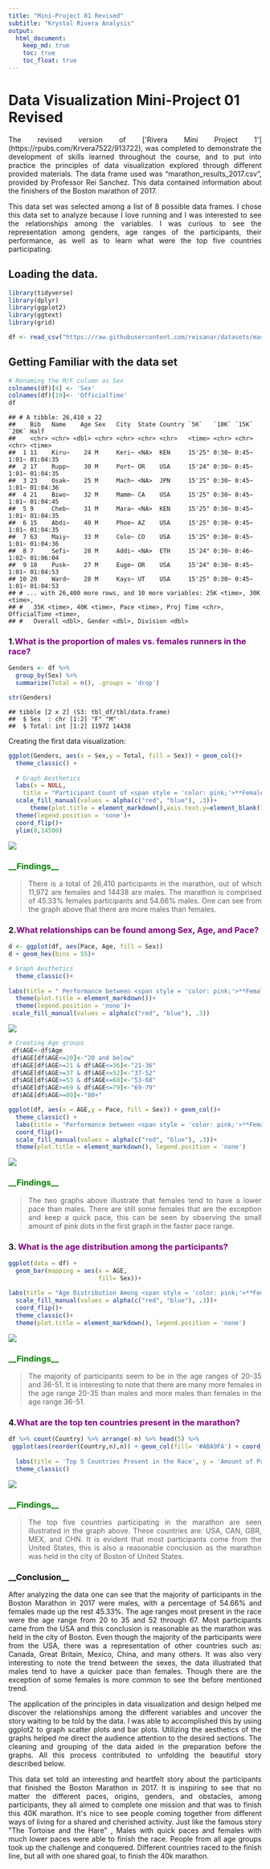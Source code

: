 ```yaml
---
title: "Mini-Project 01 Revised"
subtitle: "Krystal Rivera Analysis"
output: 
  html_document:
    keep_md: true
    toc: true
    toc_float: true
---
```


# Data Visualization Mini-Project 01 Revised

<p style='text-align: justify;'>The revised version of ['Rivera Mini Project 1'](https://rpubs.com/Krvera7522/913722), was completed to demonstrate the development of skills learned throughout the course, and to put into practice the principles of data visualization explored through different provided materials. The data frame used was “marathon_results_2017.csv”, provided by Professor Rei Sanchez. This data contained information about the finishers of the Boston marathon of 2017.</p> 

<p style='text-align: justify;'>This data set was selected among a list of 8 possible data frames. I chose this data set to analyze because I love running and I was interested to see the relationships among the variables. I was curious to see the representation among genders, age ranges of the participants, their performance, as well as to learn what were the top five countries participating.</p> 


## Loading the data.

```r
library(tidyverse)
library(dplyr)
library(ggplot2)
library(ggtext)
library(grid)

df <- read_csv("https://raw.githubusercontent.com/reisanar/datasets/master/marathon_results_2017.csv", col_types = cols())
```

## Getting Familiar with the data set


```r
# Renaming the M/F column as Sex
colnames(df)[4] <- 'Sex'
colnames(df)[19]<- 'OfficialTime'
df
```

```
## # A tibble: 26,410 x 22
##    Bib   Name    Age Sex   City  State Country `5K`   `10K` `15K` `20K` Half    
##    <chr> <chr> <dbl> <chr> <chr> <chr> <chr>   <time> <chr> <chr> <chr> <time>  
##  1 11    Kiru~    24 M     Keri~ <NA>  KEN     15'25" 0:30~ 0:45~ 1:01~ 01:04:35
##  2 17    Rupp~    30 M     Port~ OR    USA     15'24" 0:30~ 0:45~ 1:01~ 01:04:35
##  3 23    Osak~    25 M     Mach~ <NA>  JPN     15'25" 0:30~ 0:45~ 1:01~ 01:04:36
##  4 21    Biwo~    32 M     Mamm~ CA    USA     15'25" 0:30~ 0:45~ 1:01~ 01:04:45
##  5 9     Cheb~    31 M     Mara~ <NA>  KEN     15'25" 0:30~ 0:45~ 1:01~ 01:04:35
##  6 15    Abdi~    40 M     Phoe~ AZ    USA     15'25" 0:30~ 0:45~ 1:01~ 01:04:35
##  7 63    Maiy~    33 M     Colo~ CO    USA     15'25" 0:30~ 0:45~ 1:01~ 01:04:36
##  8 7     Sefi~    28 M     Addi~ <NA>  ETH     15'24" 0:30~ 0:46~ 1:02~ 01:06:04
##  9 18    Pusk~    27 M     Euge~ OR    USA     15'24" 0:30~ 0:45~ 1:01~ 01:04:53
## 10 20    Ward~    28 M     Kays~ UT    USA     15'25" 0:30~ 0:45~ 1:01~ 01:04:53
## # ... with 26,400 more rows, and 10 more variables: 25K <time>, 30K <time>,
## #   35K <time>, 40K <time>, Pace <time>, Proj Time <chr>, OfficialTime <time>,
## #   Overall <dbl>, Gender <dbl>, Division <dbl>
```


<h3>1.<span style="color:purple;">What is the proportion of males vs. females runners in the race?</span></h3>


```r
Genders <- df %>%
  group_by(Sex) %>%
  summarize(Total = n(), .groups = 'drop')

str(Genders)
```

```
## tibble [2 x 2] (S3: tbl_df/tbl/data.frame)
##  $ Sex  : chr [1:2] "F" "M"
##  $ Total: int [1:2] 11972 14438
```
Creating the first data visualization:

```r
ggplot(Genders, aes(x = Sex,y = Total, fill = Sex)) + geom_col()+ 
  theme_classic() +
    
  # Graph Aesthetics 
  labs(x = NULL,
    title = "Participant Count of <span style = 'color: pink;'>**Females**</span> and <span style = 'color: #ABA9FA;'>**Males**</span> in the Race", y = 'Count of Participants')+
  scale_fill_manual(values = alpha(c("red", "blue"), .3))+
      theme(plot.title = element_markdown(),axis.text.y=element_blank(), axis.ticks.y=element_blank())+
  theme(legend.position = 'none')+
  coord_flip()+ 
  ylim(0,14500)
```

![](Rivera_project_01_files/figure-html/unnamed-chunk-4-1.png)<!-- -->

<h3 style="color:green;">__Findings__</h3>
 
 > <p style='text-align: justify;'>There is a total of 26,410 participants in the marathon, out of which 11,972 are females and 14438 are males. The marathon is comprised of 45.33% females participants and 54.66% males. One can see from the graph above that there are more males than females.</p>

<h3>2.<span style="color:purple;">What relationships can be found among Sex, Age, and Pace?</span></h3>


```r
d <- ggplot(df, aes(Pace, Age, fill = Sex))
d + geom_hex(bins = 55)+

# Graph Aesthetics
  theme_classic()+
  
labs(title = " Performance between <span style = 'color: pink;'>**Females**</span> and <span style = 'color: #ABA9FA;'>**Males**</span> by Age and Pace") +
  theme(plot.title = element_markdown())+
  theme(legend.position = 'none')+
 scale_fill_manual(values = alpha(c("red", "blue"), .3))
```

![](Rivera_project_01_files/figure-html/unnamed-chunk-5-1.png)<!-- -->



```r
# Creating Age groups
 df$AGE<-df$Age
 df$AGE[df$AGE<=20]<-"20 and below"
 df$AGE[df$AGE>=21 & df$AGE<=36]<-"21-36"
 df$AGE[df$AGE>=37 & df$AGE<=52]<-"37-52"
 df$AGE[df$AGE>=53 & df$AGE<=68]<-"53-68"
 df$AGE[df$AGE>=69 & df$AGE<=79]<-"69-79"
 df$AGE[df$AGE>=80]<-"80+"
```


```r
ggplot(df, aes(x = AGE,y = Pace, fill = Sex)) + geom_col()+ 
  theme_classic() +
  labs(title = "Performance between <span style = 'color: pink;'>**Females**</span> and <span style = 'color: #ABA9FA;'>**Males**</span> by Age and Pace", y = 'Pace', x = 'Age')+
  coord_flip()+
  scale_fill_manual(values = alpha(c("red", "blue"), .3))+
  theme(plot.title = element_markdown(), legend.position = 'none')
```

![](Rivera_project_01_files/figure-html/unnamed-chunk-7-1.png)<!-- -->

<h3 style="color:green;">__Findings__</h3>

> <p style='text-align: justify;'>The two graphs above illustrate that females tend to have a lower pace than males. There are still some females that are the exception and keep a quick pace, this can be seen by observing the small amount of pink dots in the first graph in the faster pace range.</p>

<h3>3.<span style="color:purple;"> What is the age distribution among the participants?</span></h3>


```r
ggplot(data = df) + 
  geom_bar(mapping = aes(x = AGE,
                         fill= Sex))+
  
labs(title = "Age Distribution Among <span style = 'color: pink;'>**Female**</span> and <span style = 'color: #ABA9FA;'>**Male**</span> Participants", y = 'Count', x = 'Age Groups')+
  scale_fill_manual(values = alpha(c("red", "blue"), .3))+
  coord_flip()+
  theme_classic()+
  theme(plot.title = element_markdown(), legend.position = 'none')
```

![](Rivera_project_01_files/figure-html/unnamed-chunk-8-1.png)<!-- -->

<h3 style="color:green;">__Findings__</h3>

> <p style='text-align: justify;'>The majority of participants seem to be in the age ranges of 20-35 and 36-51. It is interesting to note that there are many more females in the age range 20-35 than males and more males than females in the age range 36-51.</p>

<h3>4.<span style="color:purple;">What are the top ten countries present in the marathon?</span></h3>

```r
df %>% count(Country) %>% arrange(-n) %>% head(5) %>%
 ggplot(aes(reorder(Country,n),n)) + geom_col(fill= '#ABA9FA') + coord_flip() +
  
  labs(title = 'Top 5 Countries Present in the Race', y = 'Amount of Participants', x = 'Countries')+
  theme_classic()
```

![](Rivera_project_01_files/figure-html/unnamed-chunk-9-1.png)<!-- -->

<h3 style="color:green;">__Findings__</h3>

> <p style='text-align: justify;'>The top five countries participating in the marathon are seen illustrated in the graph above. These countries are: USA, CAN, GBR, MEX, and CHN. It is evident that most participants come from the United States, this is also a reasonable conclusion as the marathon was held in the city of Boston of United States.</p>


<h3 style="color:black;">__Conclusion__</h3>

<p style='text-align: justify;'>After analyzing the data one can see that the majority of participants in the Boston Marathon in 2017 were males, with a percentage of 54.66% and females made up the rest 45.33%. The age ranges most present in the race were the age range from 20 to 35 and 52 through 67. Most participants came from the USA and this conclusion is reasonable as the marathon was held in the city of Boston. Even though the majority of the participants were from the USA, there was a representation of other countries such as: Canada, Great Britain, Mexico, China, and many others. It was also very interesting to note the trend between the sexes, the data illustrated that males tend to have a quicker pace than females. Though there are the exception of some females is more common to see the before mentioned trend.</p>

<p style='text-align: justify;'>The application of the principles in data visualization and design helped me discover the relationships among the different variables and uncover the story waiting to be told by the data. I was able to accomplished this by using ggplot2 to graph scatter plots and bar plots. Utilizing the aesthetics of the graphs helped me direct the audience attention to the desired sections. The cleaning and grouping of the data aided in the preparation before the graphs. All this process contributed to unfolding the beautiful story described below.</p>

<p style='text-align: justify;'>This data set told an interesting and heartfelt story about the participants that finished the Boston Marathon in 2017. It is inspiring to see that no matter the different paces, origins, genders, and obstacles, among participants, they all aimed to complete one mission and that was to finish this 40K marathon. It's nice to see people coming together from different ways of living for a shared and cherished activity. Just like the famous story "The Tortoise and the Hare" , Males with quick paces and females with much lower paces were able to finish the race. People from all age groups took up the challenge and conquered. Different countries raced to the finish line, but all with one shared goal, to finish the 40k marathon.</p>
